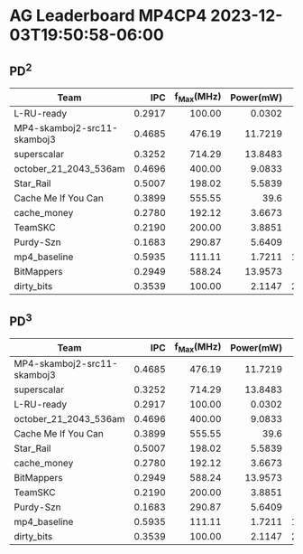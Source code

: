 # AG Leaderboard MP4CP4 2023-12-03T19:50:58-06:00


## PD<sup>2</sup>
|Team|IPC|f<sub>Max</sub>(MHz)|Power(mW)|Delay(ps)|PD<sup>2</sup>|
|---|--:|--:|--:|--:|--:|
|L-RU-ready|0.2917|100.00|0.0302|9862300000|2.93|
|MP4-skamboj2-src11-skamboj3|0.4685|476.19|11.7219|1289824000|19.50|
|superscalar|0.3252|714.29|13.8483|1238779000|21.25|
|october_21_2043_536am|0.4696|400.00|9.0833|1531710000|21.31|
|Star_Rail|0.5007|198.02|5.5839|2901775000|47.02|
|Cache Me If You Can|0.3899|555.55|39.6|1328248800|69.86|
|cache_money|0.2780|192.12|3.6673|5386109000|106.39|
|TeamSKC|0.2190|200.00|3.8851|6568305000|167.61|
|Purdy-Szn|0.1683|290.87|5.6409|5877918000|194.89|
|mp4_baseline|0.5935|111.11|1.7211|11077659000|211.20|
|BitMappers|0.2949|588.24|13.9573|4210733000|247.47|
|dirty_bits|0.3539|100.00|2.1147|20640610000|900.93|

## PD<sup>3</sup>
|Team|IPC|f<sub>Max</sub>(MHz)|Power(mW)|Delay(ps)|PD<sup>3</sup>|
|---|--:|--:|--:|--:|--:|
|MP4-skamboj2-src11-skamboj3|0.4685|476.19|11.7219|1289824000|25.15|
|superscalar|0.3252|714.29|13.8483|1238779000|26.33|
|L-RU-ready|0.2917|100.00|0.0302|9862300000|28.93|
|october_21_2043_536am|0.4696|400.00|9.0833|1531710000|32.64|
|Cache Me If You Can|0.3899|555.55|39.6|1328248800|92.79|
|Star_Rail|0.5007|198.02|5.5839|2901775000|136.44|
|cache_money|0.2780|192.12|3.6673|5386109000|573.02|
|BitMappers|0.2949|588.24|13.9573|4210733000|1042.02|
|TeamSKC|0.2190|200.00|3.8851|6568305000|1100.92|
|Purdy-Szn|0.1683|290.87|5.6409|5877918000|1145.56|
|mp4_baseline|0.5935|111.11|1.7211|11077659000|2339.64|
|dirty_bits|0.3539|100.00|2.1147|20640610000|18595.80|

